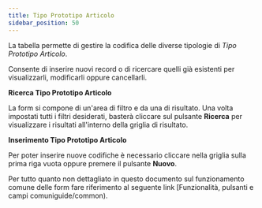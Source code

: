 ```yaml
---
title: Tipo Prototipo Articolo
sidebar_position: 50
---
```


La tabella permette di gestire la codifica delle diverse tipologie di *Tipo Prototipo Articolo*.

Consente di inserire nuovi record o di ricercare quelli già esistenti per visualizzarli, modificarli oppure cancellarli.

**Ricerca Tipo Prototipo Articolo**

La form si compone di un'area di filtro e da una di risultato. Una volta impostati tutti i filtri desiderati, basterà cliccare sul pulsante **Ricerca** per visualizzare i risultati all'interno della griglia di risultato.

**Inserimento Tipo Prototipo Articolo**

Per poter inserire nuove codifiche è necessario cliccare nella griglia sulla prima riga vuota oppure premere il pulsante **Nuovo**.

Per tutto quanto non dettagliato in questo documento sul funzionamento comune delle form fare riferimento al seguente link [Funzionalità, pulsanti e campi comuniguide/common).